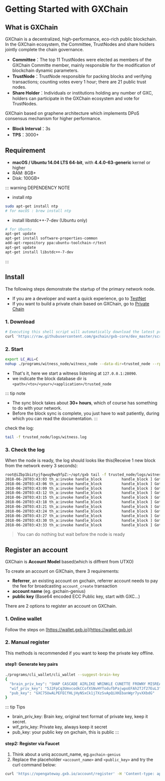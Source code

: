# Getting Started with GXChain

## What is GXChain

GXChain is a decentralized, high-performance, eco-rich public blockchain. In the GXChain ecosystem, the Committee, TrustNodes and share holders jointly complete the chain governance.

- **Committee**：The top 11 TrustNodes were elected as members of the GXChain Committe member, mainly responsible for the modification of blockchain dynamic parameters.
- **TrustNode**：TrustNode responsible for packing blocks and verifying transactions; counting votes every 1 hour; there are 21 public trust nodes.
- **Share Holder**：Individuals or institutions holding any number of GXC, holders can participate in the GXChain ecosystem and vote for TrustNodes.

GXChain based on graphene architecture which implements DPoS consensus mechanism for higher performance.

- **Block Interval**：3s
- **TPS**：3000+

## Requirement

- **macOS / Ubuntu 14.04 LTS 64-bit**, with **4.4.0-63-generic** kernel or higher
- RAM: 8GB+
- Disk: 100GB+

::: warning DEPENDENCY NOTE

* install ntp
``` bash
sudo apt-get install ntp
# for macOS : brew install ntp
```

* install libstdc++-7-dev (Ubuntu only)
```bash
# for Ubuntu
apt-get update
apt-get install software-properties-common
add-apt-repository ppa:ubuntu-toolchain-r/test
apt-get update
apt-get install libstdc++-7-dev
```
:::

## Install

The following steps demonstrate the startup of the primary network node.

- If you are a developer and want a quick experience, go to [TestNet](../advanced/testnet.html)
- If you want to build a private chain based on GXChain, go to [Private Chain](../advanced/private_chain.html)

### 1. Download

``` bash
# Executing this shell script will automatically download the latest program from github and extract it to the current directory.
curl 'https://raw.githubusercontent.com/gxchain/gxb-core/dev_master/script/gxchain_install.sh' | bash
```
### 2. Start

``` bash
export LC_ALL=C
nohup ./programs/witness_node/witness_node --data-dir=trusted_node --rpc-endpoint="127.0.0.1:28090"  1>nohup.out 2>&1 &
```

- That's it, here we start a witness listening at `127.0.0.1:28090`.
- we indicate the block database dir is `<path>/<to>/<your>/<application>/trusted_node`

::: tip note
- The sync block takes about **30+ hours**, which of course has something to do with your network.
- Before the block sync is complete, you just have to wait patiently, during which you can read the documentation.
:::

check the log:

``` bash
tail -f trusted_node/logs/witness.log
```

### 3. Check the log

When the node is ready, the log should looks like this(Receive 1 new block from the network every 3 seconds):

``` bash
root@iZbp1biztyjfqwug9wq9fpZ:~/opt/gxb tail -f trusted_node/logs/witness.log
2018-06-28T03:43:03 th_a:invoke handle_block         handle_block ] Got block: #10731531 time: 2018-06-28T03:43:03 latency: 60 ms from: miner11  irreversible: 10731513 (-18)			application.cpp:489
2018-06-28T03:43:06 th_a:invoke handle_block         handle_block ] Got block: #10731532 time: 2018-06-28T03:43:06 latency: 16 ms from: taffy  irreversible: 10731515 (-17)			application.cpp:489
2018-06-28T03:43:09 th_a:invoke handle_block         handle_block ] Got block: #10731533 time: 2018-06-28T03:43:09 latency: 49 ms from: david12  irreversible: 10731515 (-18)			application.cpp:489
2018-06-28T03:43:12 th_a:invoke handle_block         handle_block ] Got block: #10731534 time: 2018-06-28T03:43:12 latency: 42 ms from: miner6  irreversible: 10731516 (-18)			application.cpp:489
2018-06-28T03:43:15 th_a:invoke handle_block         handle_block ] Got block: #10731535 time: 2018-06-28T03:43:15 latency: 10 ms from: sakura  irreversible: 10731516 (-19)			application.cpp:489
2018-06-28T03:43:18 th_a:invoke handle_block         handle_block ] Got block: #10731536 time: 2018-06-28T03:43:18 latency: 57 ms from: miner9  irreversible: 10731517 (-19)			application.cpp:489
2018-06-28T03:43:21 th_a:invoke handle_block         handle_block ] Got block: #10731537 time: 2018-06-28T03:43:21 latency: 56 ms from: robin-green  irreversible: 10731517 (-20)			application.cpp:489
2018-06-28T03:43:24 th_a:invoke handle_block         handle_block ] Got block: #10731538 time: 2018-06-28T03:43:24 latency: 17 ms from: kairos  irreversible: 10731522 (-16)			application.cpp:489
2018-06-28T03:43:27 th_a:invoke handle_block         handle_block ] Got block: #10731539 time: 2018-06-28T03:43:27 latency: 21 ms from: dennis1  irreversible: 10731524 (-15)			application.cpp:489
2018-06-28T03:43:30 th_a:invoke handle_block         handle_block ] Got block: #10731540 time: 2018-06-28T03:43:30 latency: 17 ms from: aaron  irreversible: 10731524 (-16)			application.cpp:489
2018-06-28T03:43:33 th_a:invoke handle_block         handle_block ] Got block: #10731541 time: 2018-06-28T03:43:33 latency: 23 ms from: caitlin  irreversible: 10731526 (-15)			application.cpp:489
```

> You can do nothing but wait before the node is ready

## Register an account

GXChain is **Account Model** based(which is diffrent from UTXO)

To create an account on GXChain,  there 3 requirements:
- **Referrer**, an existing account on gxchain, referrer account needs to pay the fee for broadcasting `account_create` transaction
- **account name** (eg. gxchain-genius)
- **public key** (Base64 encoded ECC Public key, start with GXC...)

There are 2 options to register an account on GXChain.

### 1. Online wallet

Follow the steps on [https://wallet.gxb.io](https://wallet.gxb.io)

### 2. Manual register

This methods is recommended if you want to keep the private key offline.

#### step1: Generate key pairs

``` bash
./programs/cli_wallet/cli_wallet --suggest-brain-key
{
  "brain_priv_key": "SHAP CASCADE AIRLIKE WRINKLE CUNETTE FROWNY MISREAD MOIST HANDSET COLOVE EMOTION UNSPAN SEAWARD HAGGIS TEENTY NARRAS",
  "wif_priv_key": "5J2FpCq3UmvcodkCCofXSNvHYTodufbPajwpoEFAh2TJf27EuL3",
  "pub_key": "GXC75UwALPEFECfHLjHyNSxCk1j7XzSvApQiXKEbanWgr7yvXXbdG"
}
```

::: tip Tips
- brain_priv_key: Brain key, original text format of private key, keep it secret.
- wif_priv_key: Private key, always keep it secret
- pub_key: your public key on gxchain, this is public
:::

####  step2: Register via Faucet

1. Think about a uniq account_name, eg.`gxchain-genius`
2. Replace the placeholder `<account_name>` and `<public_key>` and try the curl command below:

``` bash
curl 'https://opengateway.gxb.io/account/register' -H 'Content-type: application/json' -H 'Accept: application/json’ -d ‘{“account”:{“name”:”<account_name>”,”owner_key”:”<public_key>”,”active_key”:”<public_key>”,”memo_key”:”<public_key>”,”refcode”:null,”referrer”:null}}’
```
